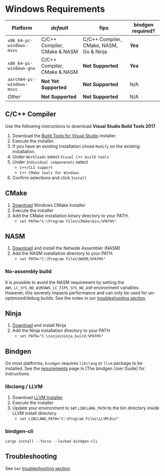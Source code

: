 # Windows Requirements

| Platform                  | *default*                    | **fips**                                | bindgen required? |
|---------------------------|------------------------------|-----------------------------------------|-------------------|
| `x86_64-pc-windows-msvc`  | C/C++ Compiler, CMake & NASM | C/C++ Compiler, CMake, NASM, Go & Ninja | **_Yes_**         | 
| `x86_64-pc-windows-gnu`   | C/C++ Compiler, CMake & NASM | **Not Supported**                       | **_Yes_**         |
| `aarch64-pc-windows-msvc` | **Not Yet Supported**        | **Not Supported**                       | N/A               |
| _Other_                   | **Not Supported**            | **Not Supported**                       | N/A               |

## C/C++ Compiler

Use the following instructions to download **Visual Studio Build Tools 2017**.

1. Download the [Build Tools for Visual Studio][WIN_TOOLS] installer.
2. Execute the installer.
3. If you have an existing installation chose `Modify` on the existing installation.
4. Under `Workloads` select `Visual C++ build tools`
5. Under `Individual componenets` select
    * `C++/CLI support`
    * `C++ CMake tools for Windows`
6. Confirm selections and click `Install`

## CMake

1. [Download](https://cmake.org/download/) Windows CMake Installer
2. Execute the installer
3. Add the CMake installation binary directory to your PATH.
    * `set PATH="C:\Program Files\CMake\bin;%PATH%"`

## NASM

1. [Download](https://nasm.us/) and install the Netwide Assembler (NASM)
2. Add the NASM installation directory to your PATH
    * `set PATH="C:\Program Files\NASM;%PATH%"`

### No-assembly build

It is possible to avoid the NASM requirement by setting the `AWS_LC_SYS_NO_ASM`/`AWS_LC_FIPS_SYS_NO_ASM` environment
variables. However, this severely impacts performance and can only be used for un-optimized/debug builds. See the
notes in our [troubleshooting section](../resources.md#troubleshooting).

## Ninja

1. [Download](https://github.com/ninja-build/ninja/releases) and install Ninja
2. Add the Ninja installation directory to your PATH
    * `set PATH="C:\ninja\ninja_build;%PATH%"`

## Bindgen

On most platforms, `bindgen` requires `libclang` or `llvm` package to be installed.
See the [requirements](https://rust-lang.github.io/rust-bindgen/requirements.html) page in
[The bindgen User Guide] for instructions.

### libclang / LLVM

1. Download [LLVM Installer](https://github.com/llvm/llvm-project/releases/tag/llvmorg-15.0.6)
2. Execute the installer
3. Update your environment to set `LIBCLANG_PATH` to the bin directory inside LLVM install directory.
    * `set LIBCLANG_PATH="C:\Program Files\LLVM\bin"`

### bindgen-cli

```shell
cargo install --force --locked bindgen-cli
```

## Troubleshooting

See our [troubleshooting section](../resources.md#troubleshooting).

[WIN_TOOLS]: https://aka.ms/vs/17/release/vs_BuildTools.exe
